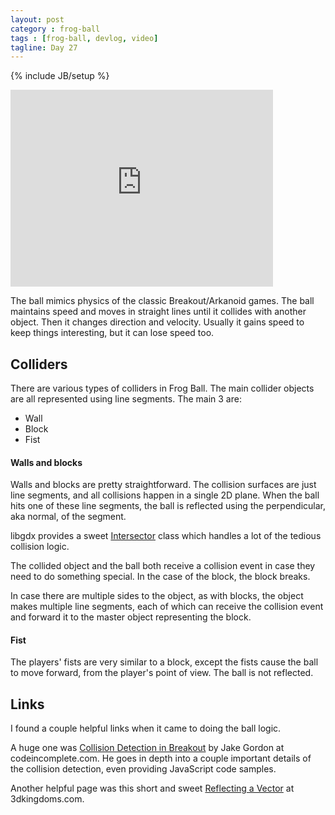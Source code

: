 ```yaml
---
layout: post
category : frog-ball
tags : [frog-ball, devlog, video]
tagline: Day 27
---
```

{% include JB/setup %}

<iframe width="420" height="315" src="http://www.youtube.com/embed/EpqRg_g1toE" frameborder="0" allowfullscreen="allowfullscreen">youtube</iframe>

The ball mimics physics of the classic Breakout/Arkanoid games.
The ball maintains speed and moves in straight lines until it
collides with another object. Then it changes direction and
velocity. Usually it gains speed to keep things interesting,
but it can lose speed too.

## Colliders

There are various types of colliders in Frog Ball.
The main collider objects are all represented using
line segments. The main 3 are:
* Wall
* Block
* Fist

#### Walls and blocks

Walls and blocks are pretty straightforward. The collision
surfaces are just line segments, and all collisions happen in
a single 2D plane. When the ball hits one of these line segments,
the ball is reflected using the perpendicular, aka normal, of the
segment.

libgdx provides a sweet
[Intersector](http://libgdx.l33tlabs.org/docs/api/com/badlogic/gdx/math/Intersector.html)
class which handles a lot of the tedious
collision logic.

The collided object and the ball both receive a
collision event in case they need to do something special.
In the case of the block, the block breaks.

In case there are multiple sides to the object, as with blocks,
the object makes multiple line segments, each of which
can receive the collision event and forward it to the master
object representing the block.

#### Fist

The players' fists are very similar to a block, except the fists
cause the ball to move forward, from the player's point of view.
The ball is not reflected.

## Links

I found a couple helpful links when it came to doing the ball logic.

A huge one was
[Collision Detection in Breakout](http://codeincomplete.com/posts/2011/6/12/collision_detection_in_breakout/)
by Jake Gordon at codeincomplete.com.
He goes in depth into a couple important details of the
collision detection, even providing JavaScript code samples.

Another helpful page was this short and sweet
[Reflecting a Vector](http://www.3dkingdoms.com/weekly/weekly.php?a=2)
at 3dkingdoms.com.
